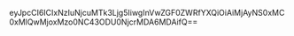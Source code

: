 eyJpcCI6ICIxNzIuNjcuMTk3Ljg5IiwgInVwZGF0ZWRfYXQiOiAiMjAyNS0xMC0xMlQwMjoxMzo0NC43ODU0NjcrMDA6MDAifQ==